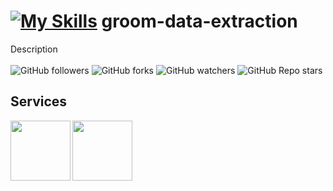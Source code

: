 # [![My Skills](https://skills.thijs.gg/icons?i=js)](https://skills.thijs.gg) groom-data-extraction
Description
<br/>
<br/>
![GitHub followers](https://img.shields.io/github/followers/errixed)
![GitHub forks](https://img.shields.io/github/forks/errixed/groom-data-extraction)
![GitHub watchers](https://img.shields.io/github/watchers/errixed/groom-data-extraction)
![GitHub Repo stars](https://img.shields.io/github/stars/errixed/groom-data-extraction)
## Services
<img
src="https://www.gstatic.com/images/branding/product/2x/classroom_96dp.png"
align="left"
width="96px"/>
<img
src="https://www.gstatic.com/images/branding/product/2x/sheets_96dp.png"
align="left"
width="96px"/>
